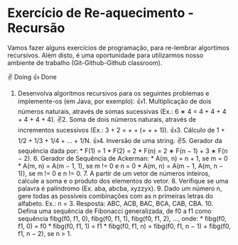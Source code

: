 # Exercício de Re-aquecimento - Recursão

Vamos fazer alguns exercícios de programação, para re-lembrar algortimos recursivos. Além disto, é uma oportunidade para utilizarmos
nosso ambiente de trabalho (Git-Github-Github classroom).

✌   Doing
👍  Done
1. Desenvolva algoritmos recursivos para os seguintes problemas e implemente-os (em Java, por exemplo):
   👍1. Multiplicação de dois números naturais, através de somas sucessivas (Ex.: 6 ∗ 4 = 4 + 4 + 4 + 4 + 4 + 4).
   ✌2. Soma de dois números naturais, através de incrementos sucessivos (Ex.: 3 + 2 = + + (+ + + 1)).
   👍3. Cálculo de 1 + 1/2 + 1/3 + 1/4 + ... + 1/N.
   👍4. Inversão de uma string.
   ✌5. Gerador da sequência dada por:
         * F(1) = 1
         * F(2) = 2
         * F(n) = 2 ∗ F(n − 1) + 3 ∗ F(n − 2).
   6.  Gerador de Sequência de Ackerman:
         * A(m, n) = n + 1, se m = 0
         * A(m, n) = A(m − 1, 1), se m != 0 e n = 0
         * A(m, n) = A(m − 1, A(m, n − 1)), se m != 0 e n != 0.
   7. A partir de um vetor de números inteiros, calcule a soma e o produto dos elementos
do vetor.
   8. Verifique se uma palavra é palíndromo (Ex. aba, abcba, xyzzyx).
   9. Dado um número n, gere todas as possíveis combinações com as n primeiras letras
do alfabeto. Ex.: n = 3. Resposta: ABC, ACB, BAC, BCA, CAB, CBA.
   10. Defina uma sequência de Fibonacci generalizada, de f0 a f1 como sequência
fibg(f0, f1, 0), fibg(f0, f1, 1), fibg(f0, f1, 2), ..., onde:
         * fibg(f0, f1, 0) = f0
         * fibg(f0, f1, 1) = f1
         * fibg(f0, f1, n) = fibg(f0, f1, n − 1) + fibg(f0, f1, n − 2), se n > 1.


